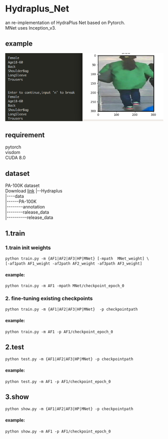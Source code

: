 # Hydraplus_Net

an re-implementation of HydraPlus Net based on Pytorch.  
MNet uses Inception_v3.  
## example  
![show](./img/show.png)    
## requirement  
pytorch  
visdom  
CUDA 8.0  
## dataset  
PA-100K dataset  
Download [link](https://drive.google.com/drive/folders/0B5_Ra3JsEOyOUlhKM0VPZ1ZWR2M)
|--Hydraplus  
|----data  
|------PA-100K  
|--------annotation  
|--------ralease_data  
|----------release_data  

## 1.train  

### 1.train init weights  
    python train.py -m {AF1|AF2|AF3|HP|MNet} [-mpath  MNet_weight] \
    [-af1path AF1_weight -af2path AF2_weight -af3path AF3_weight]   
#### example:  
    python train.py -m AF1 -mpath MNet/checkpoint_epoch_0  
### 2. fine-tuning existing checkpoints  
    python train.py -m {AF1|AF2|AF3|HP|MNet}  -p checkpointpath  
#### example:  
    python train.py -m AF1 -p AF1/checkpoint_epoch_0  
## 2.test  
    python test.py -m {AF1|AF2|AF3|HP|MNet} -p checkpointpath  
#### example:  
    python test.py -m AF1 -p AF1/checkpoint_epoch_0  
## 3.show  
    python show.py -m {AF1|AF2|AF3|HP|MNet} -p checkpointpath  
#### example:  
    python show.py -m AF1 -p AF1/checkpoint_epoch_0  
